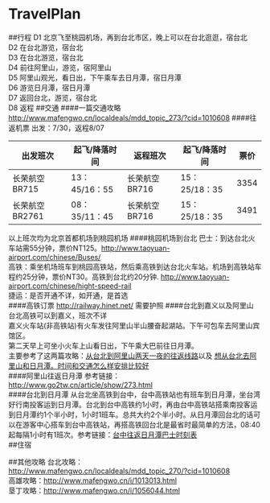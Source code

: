 # TravelPlan
##行程
  D1 北京飞至桃园机场，再到台北市区，晚上可以在台北逛逛，宿台北<br />
  D2 在台北游览，宿台北<br />
  D3 在台北游览，宿台北<br />
  D4 前往阿里山，游览，宿阿里山<br />
  D5 阿里山观光，看日出，下午乘车去日月潭，宿日月潭<br />
  D6 游览日月潭，宿日月潭<br />
  D7 返回台北，游览，宿台北<br />
  D8 返程
##交通
####一篇交通攻略
  http://www.mafengwo.cn/localdeals/mdd_topic_273/?cid=1010608
####往返机票
  出发：7/30，返程8/07
  
| 出发班次 | 起飞/降落时间 | 返程班次 | 起飞/降落时间 | 票价 |
| -------- | ------------- | -------- | ------------- | ---- |
|长荣航空 BR715 | 13：45/16：55 | 长荣航空 BR716 | 15：25/18：35 | 3354 |
|长荣航空 BR2761 | 08：35/11：45 | 长荣航空 BR716 | 15：25/18：35 | 3491 |
  以上班次均为北京首都机场到桃园机场
####桃园机场到台北
  巴士：到达台北火车站需55分钟，票价NT125。http://www.taoyuan-airport.com/chinese/Buses/<br />
  高铁：乘坐机场班车到桃园高铁站，然后乘高铁到达台北火车站。机场到高铁站车程约25分钟，票价NT30。高铁到台北约20分钟. http://www.taoyuan-airport.com/chinese/hight-speed-rail <br />
  捷运：是否开通不详，如开通，是首选<br />
####高铁订票
  http://railway.hinet.net/ 需要护照
####台北到嘉义以及阿里山
  台北高铁可以到嘉义，班次不详<br />
  嘉义火车站(非高铁站)有火车发往阿里山半山腰奋起湖站。下午可包车去阿里山宾馆区。<br />
  第二天早上可坐小火车上山看日出，下午乘大巴前往日月潭。<br />
  主要参考了这两篇攻略：[从台北到阿里山两天一夜的往返线路](http://www.mafengwo.cn/wenda/detail-1386435.html)以及
  [想从台北去阿里山和日月潭。时间和交通怎么样安排比较好](http://www.mafengwo.cn/wenda/detail-1201100.html)<br />
####阿里山往返日月潭
  参考链接：http://www.go2tw.cn/article/show/273.html<br />
####台北到日月潭
  从台北坐高铁到台中，台中高铁站也有班车到日月潭，坐台湾好行南投客运到日月潭。台北到台中高铁约1小时，再由台中高铁站搭乘南投客运到日月潭约1个半小时，1小时1班车。总共大约2个半小时。从日月潭回台北的话可以在游客中心搭车到台中高铁站，再搭高铁回台北是最省时最简单的方法，08:40起每隔1小时有1班次。参考链接：[台中往返日月潭巴士时刻表](http://www.ntbus.com.tw/tour-sml.html)<br />
##住宿

##其他攻略
台北攻略：http://www.mafengwo.cn/localdeals/mdd_topic_270/?cid=1010608 <br />
高雄攻略：http://www.mafengwo.cn/i/1013013.html<br />
垦丁攻略：http://www.mafengwo.cn/i/1056044.html<br />
